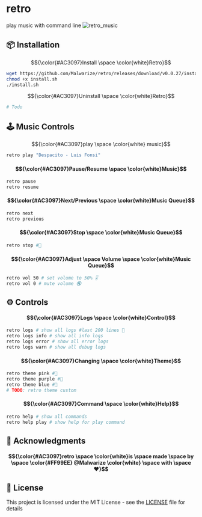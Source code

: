 # retro
play music with command line
![retro_music](https://github.com/Malwarize/retro/assets/130087473/c9824547-9b09-48fc-a113-e1a847793cca)

## 📦 Installation
$${\color{#AC3097}Install \space \color{white}Retro}$$ 
```sh
wget https://github.com/Malwarize/retro/releases/download/v0.0.27/install.sh
chmod +x install.sh
./install.sh 
```
$${\color{#AC3097}Uninstall \space \color{white}Retro}$$
```sh
# Todo
````


## 🕹️ Music Controls
$${\color{#AC3097}play \space \color{white} music}$$

```sh
retro play "Despacito - Luis Fonsi"
```

#### $${\color{#AC3097}Pause/Resume \space \color{white}Music}$$
```sh
retro pause 
retro resume
```

#### $${\color{#AC3097}Next/Previous \space \color{white}Music Queue}$$
```sh
retro next
retro previous
```
#### $${\color{#AC3097}Stop \space \color{white}Music Queue}$$
```sh
retro stop #🛑
```

#### $${\color{#AC3097}Adjust \space Volume \space \color{white}Music Queue}$$
```sh
retro vol 50 # set volume to 50% 🎚️
retro vol 0 # mute volume 🔇
```

## ⚙️ Controls
#### $${\color{#AC3097}Logs \space \color{white}Control}$$
```sh
retro logs # show all logs #last 200 lines 📜
retro logs info # show all info logs 
retro logs error # show all error logs
retro logs warn # show all debug logs
```

#### $${\color{#AC3097}Changing \space \color{white}Theme}$$
```sh
retro theme pink #🧼 
retro theme purple #🔮  
retro theme blue #🌊
# TODO: retro theme custom 
```

#### $${\color{#AC3097}Command \space \color{white}Help}$$
```sh
retro help # show all commands
retro help play # show help for play command
```
## 📢 Acknowledgments
#### $${\color{#AC3097}retro \space \color{white}is \space  made  \space  by  \space  \color{#FF99EE} @Malwarize \color{white} \space with \space ❤️}$$ 

## 📝 License
This project is licensed under the MIT License - see the [LICENSE](LICENSE) file for details

